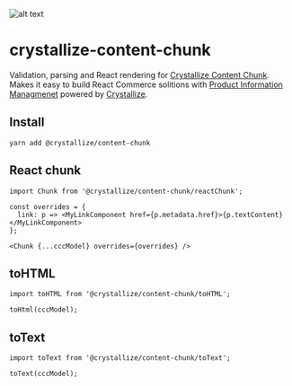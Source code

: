 ![alt text](https://raw.githubusercontent.com/snowballdigital/crystallize-content-chunk/HEAD/media/logo.png 'Pie with slice')

# crystallize-content-chunk

Validation, parsing and React rendering for [Crystallize Content Chunk](https://crystallize.com/developers/react-components/crystallize-content-chunk). Makes it easy to build React Commerce solitions with [Product Information Managmenet](https://crystallize.com/product/product-information-management) powered by [Crystallize](https://crystallize.com).

## Install

```
yarn add @crystallize/content-chunk
```

## React chunk

```
import Chunk from '@crystallize/content-chunk/reactChunk';

const overrides = {
  link: p => <MyLinkComponent href={p.metadata.href}>{p.textContent}</MyLinkComponent>
};

<Chunk {...cccModel} overrides={overrides} />
```

## toHTML

```
import toHTML from '@crystallize/content-chunk/toHTML';

toHtml(cccModel);
```

## toText

```
import toText from '@crystallize/content-chunk/toText';

toText(cccModel);
```
